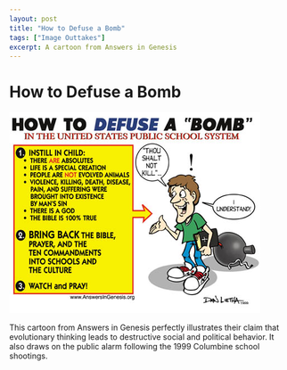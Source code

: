 ```yaml
---
layout: post
title: "How to Defuse a Bomb"
tags: ["Image Outtakes"]
excerpt: A cartoon from Answers in Genesis
---
```


# How to Defuse a Bomb

![How to Defuse a Bomb](/assets/img/Debomb.jpg)

This cartoon from Answers in Genesis perfectly illustrates their claim that evolutionary thinking leads to destructive social and political behavior. It also draws on the public alarm following the 1999 Columbine school shootings.

